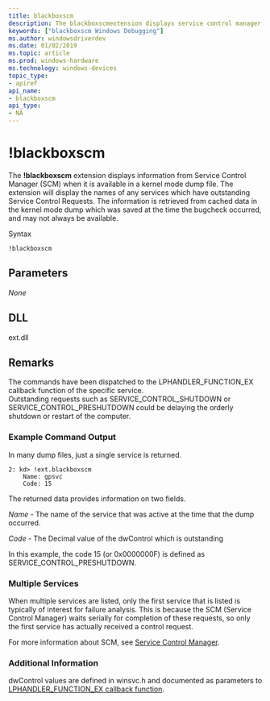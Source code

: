 ```yaml
---
title: blackboxscm
description: The blackboxscmextension displays service control manager (scm) secondary boot data.
keywords: ["blackboxscm Windows Debugging"]
ms.author: windowsdriverdev
ms.date: 01/02/2019
ms.topic: article
ms.prod: windows-hardware
ms.technology: windows-devices
topic_type:
- apiref
api_name:
- blackboxscm
api_type:
- NA
---
```


# !blackboxscm

The **!blackboxscm** extension displays information from Service Control Manager (SCM) when it is available in a kernel mode dump file. The extension will display the names of any services which have outstanding Service Control Requests.    The information is retrieved from cached data in the kernel mode dump which was saved at the time the bugcheck occurred, and may not always be available.


Syntax

```dbgcmd
!blackboxscm  
```

## <span id="Parameters"></span>Parameters

*None*   


## <span id="DLL"></span><span id="dll"></span>DLL

ext.dll


## <span id="Remarks"></span>Remarks

The commands have been dispatched to the LPHANDLER_FUNCTION_EX callback function of the specific service.  
Outstanding requests such as SERVICE_CONTROL_SHUTDOWN or SERVICE_CONTROL_PRESHUTDOWN could be delaying the orderly shutdown or restart of the computer.

### Example Command Output 

In many dump files, just a single service is returned.

```dbgcmd
2: kd> !ext.blackboxscm
    Name: gpsvc
    Code: 15
```

The returned data provides information on two fields.

*Name* - The name of the service that was active at the time that the dump occurred.

*Code* - The Decimal value of the dwControl which is outstanding

In this example, the code 15 (or  0x0000000F) is defined as SERVICE_CONTROL_PRESHUTDOWN.


### Multiple Services

When multiple services are listed,  only the first service that is listed is typically of interest for failure analysis.  This is because the SCM (Service Control Manager) waits serially for completion of these requests, so only the first service has actually received a control request.

For more information about SCM, see [Service Control Manager](https://docs.microsoft.com/windows/desktop/Services/service-control-manager).


### <span id="Additional_Information"></span>Additional Information

dwControl values are defined in winsvc.h and documented as parameters to [LPHANDLER_FUNCTION_EX callback function](https://docs.microsoft.com/windows/desktop/api/winsvc/nc-winsvc-lphandler_function_ex#parameters).

 


